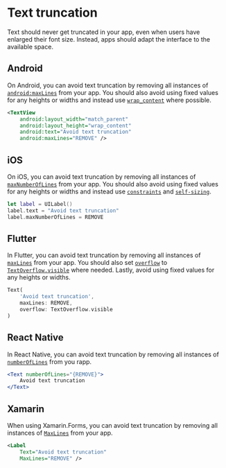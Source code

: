 # Text truncation

Text should never get truncated in your app, even when users have enlarged their font size. Instead, apps should adapt the interface to the available space.

## Android

On Android, you can avoid text truncation by removing all instances of [`android:maxLines`](https://developer.android.com/reference/android/widget/TextView#attr_android:maxLines) from your app. You should also avoid using fixed values for any heights or widths and instead use [`wrap_content`](https://developer.android.com/reference/android/view/ViewGroup.LayoutParams#WRAP_CONTENT) where possible.

```xml
<TextView
    android:layout_width="match_parent"
    android:layout_height="wrap_content"
    android:text="Avoid text truncation" 
    android:maxLines="REMOVE" />
```

## iOS

On iOS, you can avoid text truncation by removing all instances of [`maxNumberOfLines`](https://developer.apple.com/documentation/uikit/nstextcontainer/1444531-maximumnumberoflines) from your app. You should also avoid using fixed values for any heights or widths and instead use [`constraints`](https://developer.apple.com/library/archive/documentation/UserExperience/Conceptual/AutolayoutPG/WorkingwithConstraintsinInterfaceBuidler.html) and [`self-sizing`](https://developer.apple.com/documentation/uikit/uifont/creating_self-sizing_table_view_cells).

```swift
let label = UILabel()
label.text = "Avoid text truncation"
label.maxNumberOfLines = REMOVE
```

## Flutter

In Flutter, you can avoid text truncation by removing all instances of [`maxLines`](https://api.flutter.dev/flutter/widgets/Text/maxLines.html) from your app. You should also set [`overflow`](https://api.flutter.dev/flutter/widgets/Text/overflow.html) to [`TextOverflow.visible`](https://api.flutter.dev/flutter/painting/TextOverflow.html#visible)  where needed. Lastly, avoid using fixed values for any heights or widths.

```dart
Text(
    'Avoid text truncation',
    maxLines: REMOVE,
    overflow: TextOverflow.visible
)
```

## React Native

In React Native, you can avoid text truncation by removing all instances of [`numberOfLines`](https://reactnative.dev/docs/text#numberoflines) from you rapp.

```jsx
<Text numberOfLines="{REMOVE}">
    Avoid text truncation
</Text>
```

## Xamarin

When using Xamarin.Forms, you can avoid text truncation by removing all instances of [`MaxLines`](https://learn.microsoft.com/en-us/dotnet/api/xamarin.forms.label.maxlines?view=xamarin-forms) from your app.

```xml
<Label
    Text="Avoid text truncation"
    MaxLines="REMOVE" />
```
